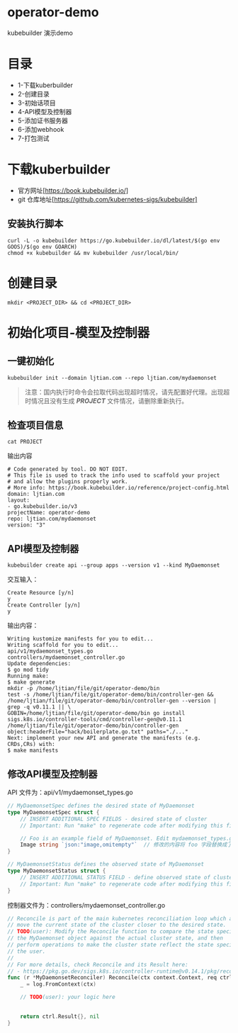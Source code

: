 # operator-demo
kubebuilder 演示demo

# 目录
- 1-下载kuberbuilder
- 2-创建目录
- 3-初始话项目
- 4-API模型及控制器
- 5-添加证书服务器
- 6-添加webhook
- 7-打包测试

# 下载kuberbuilder
- 官方网址[https://book.kubebuilder.io/]
- git 仓库地址[https://github.com/kubernetes-sigs/kubebuilder]
## 安装执行脚本

```shell
curl -L -o kubebuilder https://go.kubebuilder.io/dl/latest/$(go env GOOS)/$(go env GOARCH)
chmod +x kubebuilder && mv kubebuilder /usr/local/bin/
```

# 创建目录
```shell
mkdir <PROJECT_DIR> && cd <PROJECT_DIR>
```

# 初始化项目-模型及控制器

## 一键初始化
```shell
kubebuilder init --domain ljtian.com --repo ljtian.com/mydaemonset
```
> 注意：国内执行时命令会拉取代码出现超时情况，请先配置好代理。出现超时情况且没有生成 ***PROJECT*** 文件情况，请删除重新执行。

## 检查项目信息
```shell
cat PROJECT
```
输出内容
```shell
# Code generated by tool. DO NOT EDIT.
# This file is used to track the info used to scaffold your project
# and allow the plugins properly work.
# More info: https://book.kubebuilder.io/reference/project-config.html
domain: ljtian.com
layout:
- go.kubebuilder.io/v3
projectName: operator-demo
repo: ljtian.com/mydaemonset
version: "3"

```

## API模型及控制器
```shell
kubebuilder create api --group apps --version v1 --kind MyDaemonset
```
交互输入：
```shell
Create Resource [y/n] 
y
Create Controller [y/n]
y
```
输出内容：
```shell
Writing kustomize manifests for you to edit...
Writing scaffold for you to edit...
api/v1/mydaemonset_types.go
controllers/mydaemonset_controller.go
Update dependencies:
$ go mod tidy
Running make:
$ make generate
mkdir -p /home/ljtian/file/git/operator-demo/bin
test -s /home/ljtian/file/git/operator-demo/bin/controller-gen && /home/ljtian/file/git/operator-demo/bin/controller-gen --version | grep -q v0.11.1 || \
GOBIN=/home/ljtian/file/git/operator-demo/bin go install sigs.k8s.io/controller-tools/cmd/controller-gen@v0.11.1
/home/ljtian/file/git/operator-demo/bin/controller-gen object:headerFile="hack/boilerplate.go.txt" paths="./..."
Next: implement your new API and generate the manifests (e.g. CRDs,CRs) with:
$ make manifests
```
## 修改API模型及控制器
API 文件为：api/v1/mydaemonset_types.go
```go
// MyDaemonsetSpec defines the desired state of MyDaemonset
type MyDaemonsetSpec struct {
	// INSERT ADDITIONAL SPEC FIELDS - desired state of cluster
	// Important: Run "make" to regenerate code after modifying this file

	// Foo is an example field of MyDaemonset. Edit mydaemonset_types.go to remove/update
	Image string `json:"image,omitempty"`  // 修改的内容将 foo 字段替换成了 Image
}

// MyDaemonsetStatus defines the observed state of MyDaemonset
type MyDaemonsetStatus struct {
	// INSERT ADDITIONAL STATUS FIELD - define observed state of cluster
	// Important: Run "make" to regenerate code after modifying this file
}
```
控制器文件为：controllers/mydaemonset_controller.go
```go
// Reconcile is part of the main kubernetes reconciliation loop which aims to
// move the current state of the cluster closer to the desired state.
// TODO(user): Modify the Reconcile function to compare the state specified by
// the MyDaemonset object against the actual cluster state, and then
// perform operations to make the cluster state reflect the state specified by
// the user.
//
// For more details, check Reconcile and its Result here:
// - https://pkg.go.dev/sigs.k8s.io/controller-runtime@v0.14.1/pkg/reconcile
func (r *MyDaemonsetReconciler) Reconcile(ctx context.Context, req ctrl.Request) (ctrl.Result, error) {
	_ = log.FromContext(ctx)

	// TODO(user): your logic here
	

	return ctrl.Result{}, nil
}
```